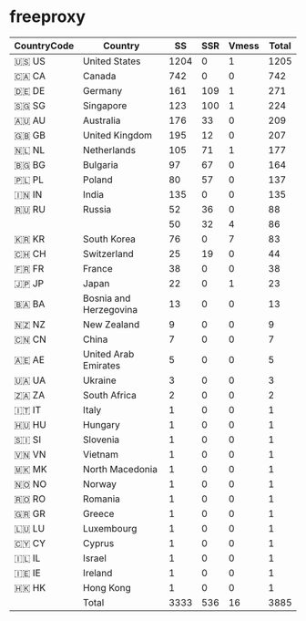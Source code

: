 # freeproxy

|CountryCode|Country|SS|SSR|Vmess|Total|
|  ----  | ----  |  ----  | ----  |  ----  | ----  |
|🇺🇸 US|United States|1204|0|1|1205|
|🇨🇦 CA|Canada|742|0|0|742|
|🇩🇪 DE|Germany|161|109|1|271|
|🇸🇬 SG|Singapore|123|100|1|224|
|🇦🇺 AU|Australia|176|33|0|209|
|🇬🇧 GB|United Kingdom|195|12|0|207|
|🇳🇱 NL|Netherlands|105|71|1|177|
|🇧🇬 BG|Bulgaria|97|67|0|164|
|🇵🇱 PL|Poland|80|57|0|137|
|🇮🇳 IN|India|135|0|0|135|
|🇷🇺 RU|Russia|52|36|0|88|
| ||50|32|4|86|
|🇰🇷 KR|South Korea|76|0|7|83|
|🇨🇭 CH|Switzerland|25|19|0|44|
|🇫🇷 FR|France|38|0|0|38|
|🇯🇵 JP|Japan|22|0|1|23|
|🇧🇦 BA|Bosnia and Herzegovina|13|0|0|13|
|🇳🇿 NZ|New Zealand|9|0|0|9|
|🇨🇳 CN|China|7|0|0|7|
|🇦🇪 AE|United Arab Emirates|5|0|0|5|
|🇺🇦 UA|Ukraine|3|0|0|3|
|🇿🇦 ZA|South Africa|2|0|0|2|
|🇮🇹 IT|Italy|1|0|0|1|
|🇭🇺 HU|Hungary|1|0|0|1|
|🇸🇮 SI|Slovenia|1|0|0|1|
|🇻🇳 VN|Vietnam|1|0|0|1|
|🇲🇰 MK|North Macedonia|1|0|0|1|
|🇳🇴 NO|Norway|1|0|0|1|
|🇷🇴 RO|Romania|1|0|0|1|
|🇬🇷 GR|Greece|1|0|0|1|
|🇱🇺 LU|Luxembourg|1|0|0|1|
|🇨🇾 CY|Cyprus|1|0|0|1|
|🇮🇱 IL|Israel|1|0|0|1|
|🇮🇪 IE|Ireland|1|0|0|1|
|🇭🇰 HK|Hong Kong|1|0|0|1|
||Total|3333|536|16|3885|

